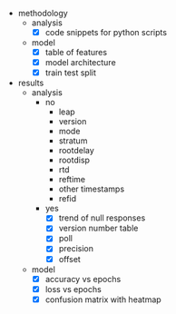 - methodology
	- analysis
		- [x] code snippets for python scripts
	- model
		- [x] table of features
		- [x] model architecture
		- [x] train test split
- results
	- analysis
		- no
			- leap
			- version
			- mode
			- stratum
			- rootdelay
			- rootdisp
			- rtd
			- reftime
			- other timestamps
			- refid
		- yes
			- [x] trend of null responses
			- [x] version number table
			- [x] poll
			- [x] precision
			- [x] offset
	- model
		- [x] accuracy vs epochs
		- [x] loss vs epochs
		- [x] confusion matrix with heatmap
